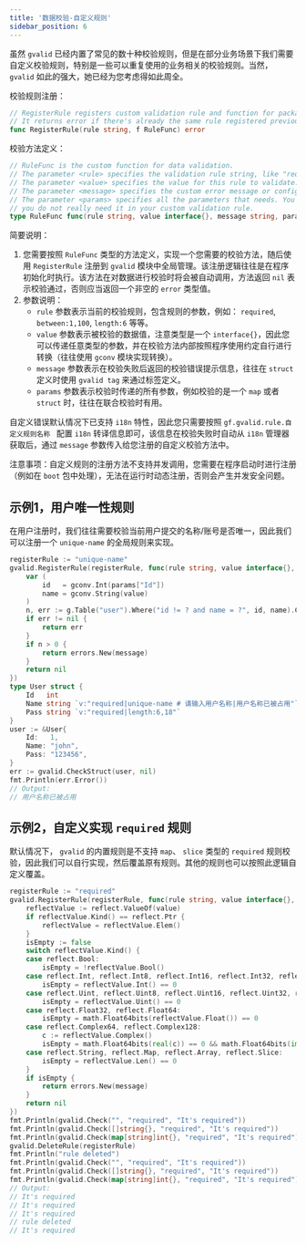 ```yaml
---
title: '数据校验-自定义规则'
sidebar_position: 6
---
```


虽然 `gvalid` 已经内置了常见的数十种校验规则，但是在部分业务场景下我们需要自定义校验规则，特别是一些可以重复使用的业务相关的校验规则。当然， `gvalid` 如此的强大，她已经为您考虑得如此周全。

校验规则注册：

```  go
// RegisterRule registers custom validation rule and function for package.
// It returns error if there's already the same rule registered previously.
func RegisterRule(rule string, f RuleFunc) error

```

校验方法定义：

```  go
// RuleFunc is the custom function for data validation.
// The parameter <rule> specifies the validation rule string, like "required", "between:1,100", etc.
// The parameter <value> specifies the value for this rule to validate.
// The parameter <message> specifies the custom error message or configured i18n message for this rule.
// The parameter <params> specifies all the parameters that needs. You can ignore parameter <params> if
// you do not really need it in your custom validation rule.
type RuleFunc func(rule string, value interface{}, message string, params map[string]interface{}) error

```

简要说明：

1. 您需要按照 `RuleFunc` 类型的方法定义，实现一个您需要的校验方法，随后使用 `RegisterRule` 注册到 `gvalid` 模块中全局管理。该注册逻辑往往是在程序初始化时执行。该方法在对数据进行校验时将会被自动调用，方法返回 `nil` 表示校验通过，否则应当返回一个非空的 `error` 类型值。
2. 参数说明：
   - `rule` 参数表示当前的校验规则，包含规则的参数，例如： `required`, `between:1,100`, `length:6` 等等。
   - `value` 参数表示被校验的数据值，注意类型是一个 `interface{}`，因此您可以传递任意类型的参数，并在校验方法内部按照程序使用约定自行进行转换（往往使用 `gconv` 模块实现转换）。
   - `message` 参数表示在校验失败后返回的校验错误提示信息，往往在 `struct` 定义时使用 `gvalid tag` 来通过标签定义。
   - `params` 参数表示校验时传递的所有参数，例如校验的是一个 `map` 或者 `struct` 时，往往在联合校验时有用。

自定义错误默认情况下已支持 `i18n` 特性，因此您只需要按照 `gf.gvalid.rule.自定义规则名称 ` 配置 `i18n` 转译信息即可，该信息在校验失败时自动从 `i18n` 管理器获取后，通过 `message` 参数传入给您注册的自定义校验方法中。

注意事项：自定义规则的注册方法不支持并发调用，您需要在程序启动时进行注册（例如在 `boot` 包中处理），无法在运行时动态注册，否则会产生并发安全问题。

## 示例1，用户唯一性规则

在用户注册时，我们往往需要校验当前用户提交的名称/账号是否唯一，因此我们可以注册一个 `unique-name` 的全局规则来实现。

```  go
registerRule := "unique-name"
gvalid.RegisterRule(registerRule, func(rule string, value interface{}, message string, params map[string]interface{}) error {
	var (
		id   = gconv.Int(params["Id"])
		name = gconv.String(value)
	)
	n, err := g.Table("user").Where("id != ? and name = ?", id, name).Count()
	if err != nil {
		return err
	}
	if n > 0 {
		return errors.New(message)
	}
	return nil
})
type User struct {
	Id   int
	Name string `v:"required|unique-name # 请输入用户名称|用户名称已被占用"`
	Pass string `v:"required|length:6,18"`
}
user := &User{
	Id:   1,
	Name: "john",
	Pass: "123456",
}
err := gvalid.CheckStruct(user, nil)
fmt.Println(err.Error())
// Output:
// 用户名称已被占用

```

## 示例2，自定义实现 `required` 规则

默认情况下， `gvalid` 的内置规则是不支持 `map`、 `slice` 类型的 `required` 规则校验，因此我们可以自行实现，然后覆盖原有规则。其他的规则也可以按照此逻辑自定义覆盖。

```  go
registerRule := "required"
gvalid.RegisterRule(registerRule, func(rule string, value interface{}, message string, params map[string]interface{}) error {
    reflectValue := reflect.ValueOf(value)
    if reflectValue.Kind() == reflect.Ptr {
        reflectValue = reflectValue.Elem()
    }
    isEmpty := false
    switch reflectValue.Kind() {
    case reflect.Bool:
        isEmpty = !reflectValue.Bool()
    case reflect.Int, reflect.Int8, reflect.Int16, reflect.Int32, reflect.Int64:
        isEmpty = reflectValue.Int() == 0
    case reflect.Uint, reflect.Uint8, reflect.Uint16, reflect.Uint32, reflect.Uint64, reflect.Uintptr:
        isEmpty = reflectValue.Uint() == 0
    case reflect.Float32, reflect.Float64:
        isEmpty = math.Float64bits(reflectValue.Float()) == 0
    case reflect.Complex64, reflect.Complex128:
        c := reflectValue.Complex()
        isEmpty = math.Float64bits(real(c)) == 0 && math.Float64bits(imag(c)) == 0
    case reflect.String, reflect.Map, reflect.Array, reflect.Slice:
        isEmpty = reflectValue.Len() == 0
    }
    if isEmpty {
        return errors.New(message)
    }
    return nil
})
fmt.Println(gvalid.Check("", "required", "It's required"))
fmt.Println(gvalid.Check([]string{}, "required", "It's required"))
fmt.Println(gvalid.Check(map[string]int{}, "required", "It's required"))
gvalid.DeleteRule(registerRule)
fmt.Println("rule deleted")
fmt.Println(gvalid.Check("", "required", "It's required"))
fmt.Println(gvalid.Check([]string{}, "required", "It's required"))
fmt.Println(gvalid.Check(map[string]int{}, "required", "It's required"))
// Output:
// It's required
// It's required
// It's required
// rule deleted
// It's required

```